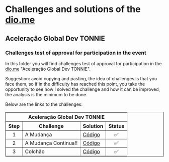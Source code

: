 # Challenges and solutions of the [dio.me](https://www.dio.me/)

## Aceleração Global Dev TONNIE

### Challenges test of approval for participation in the event

In this folder you will find challenges test of approval for participation in the [dio.me](https://www.dio.me/) "Aceleração Global Dev TONNIE". 

Suggestion: avoid copying and pasting, the idea of challenges is that you face them, so if in the difficulty has reached this point, you take the opportunity to see how I solved the challenge and how it can be improved, the analysis is the minimum to be done.

Below are the links to the challenges:

<div align="left">
	<table border=1>
		<tr>
			<th colspan="4">Aceleração Global Dev TONNIE</th>
		</tr>
		<tr>
			<th>Step</th>
			<th>Challenge</th>
			<th>Solution</th>
			<th>Status</th>
		</tr>
		<tr>
			<td align="center">1</td>
			<td>A Mudança</td>
			<td>
				<a href="https://github.com/didifive/desafios-dio/blob/master/desafios/Java/Desafio%20Java%20-%20Bootcamp%20Amdocs/TurnsTime.java">
					Código
				</a>
			</td>
			<td align="center">✅</td>
		</tr>
		<tr>
			<td align="center">2</td>
			<td>A Mudança Continua!!</td>
			<td>
				<a href="https://github.com/didifive/desafios-dio/blob/master/desafios/Java/Desafio%20Java%20-%20Bootcamp%20Amdocs/TurnsTimeUpdate.java">
					Código
				</a>
			</td>
			<td align="center">✅</td>
		</tr>
		<tr>
			<td align="center">3</td>
			<td>Colchão</td>
			<td>
				<a href="https://github.com/didifive/desafios-dio/blob/master/desafios/Java/Desafio%20Java%20-%20Bootcamp%20Amdocs/Mattress.java">
					Código
				</a>
			</td>
			<td align="center">✅</td>
		</tr>
	</table>
</div>
